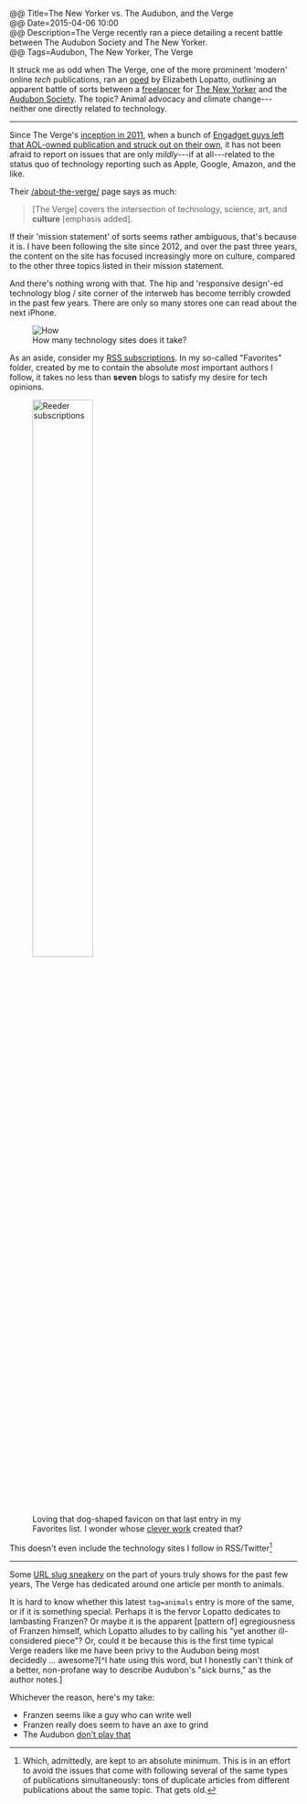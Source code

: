 @@ Title=The New Yorker vs. The Audubon, and the Verge  
@@ Date=2015-04-06 10:00  
@@ Description=The Verge recently ran a piece detailing a recent battle between The Audubon Society and The New Yorker.  
@@ Tags=Audubon, The New Yorker, The Verge  

It struck me as odd when The Verge, one of the more prominent 'modern' online *tech* publications, ran an [oped][theverge] by Elizabeth Lopatto, outlining an apparent battle of sorts between a [freelancer][wikipedia] for [The New Yorker][newyorker] and the [Audubon Society][audubon]. The topic? Animal advocacy and climate change---neither one directly related to technology.

***

Since The Verge's [inception in 2011][theverge 2], when a bunch of [Engadget guys left that AOL-owned publication and struck out on their own][mashable], it has not been afraid to report on issues that are only *mildly*---if at all---related to the status quo of technology reporting such as Apple, Google, Amazon, and the like. 

Their [/about-the-verge/][theverge 3] page says as much:
>[The Verge] covers the intersection of technology, science, art, and **culture** [emphasis added].

If their 'mission statement' of sorts seems rather ambiguous, that's because it is. I have been following the site since 2012, and over the past three years, the content on the site has focused increasingly more on culture, compared to the other three topics listed in their mission statement. 

And there's nothing wrong with that. The hip and 'responsive design'-ed technology blog / site corner of the interweb has become terribly crowded in the past few years. There are only so many stores one can read about the next iPhone. 

<figure>
	<img src="http://d.pr/i/11ugt+" alt="How">
	<figcaption>How many technology sites does it take?</figcaption>
</figure>

As an aside, consider my [RSS subscriptions][d]. In my so-called "Favorites" folder, created by me to contain the absolute *most* important authors I follow, it takes no less than **seven** blogs to satisfy my desire for tech opinions. 

<figure>
	<img src="http://d.pr/i/1jrql+" alt="Reeder subscriptions" width="50%">
	<figcaption>Loving that dog-shaped favicon on that last entry in my Favorites list. I wonder whose <a href="/2015/2/25/designing-theoveranalyzed" >clever work</a> created that?</figcaption>
</figure>

This doesn't even include the technology sites I follow in RSS/Twitter[^tw]

***

Some [URL slug sneakery][theverge 4] on the part of yours truly shows for the past few years, The Verge has dedicated around one article per month to animals. 

It is hard to know whether this latest `tag=animals` entry is more of the same, or if it is something special. Perhaps it is the fervor Lopatto dedicates to lambasting Franzen? Or maybe it is the apparent [pattern of] egregiousness of Franzen himself, which Lopatto alludes to by calling his "yet another ill-considered piece"? Or, could it be because this is the first time typical Verge readers like me have been privy to the Audubon being most decidedly ... awesome?[^I hate using this word, but I honestly can't think of a better, non-profane way to describe Audubon's "sick burns," as the author notes.] 

Whichever the reason, here's my take: 

* Franzen seems like a guy who can write well
* Franzen really does seem to have an axe to grind
* The Audubon [don't play that][youtube]

[^tw]: Which, admittedly, are kept to an absolute minimum. This is in an effort to avoid the issues that come with following several of the same types of publications simultaneously: tons of duplicate articles from different publications about the same topic. That gets old.

[audubon]: https://www.audubon.org/news/friends-these
[d]: http://d.pr/f/tAD3+
[mashable]: http://mashable.com/2011/03/12/joshua-topolsky-leaves-engadget/
[newyorker]: http://www.newyorker.com/magazine/2015/04/06/carbon-capture
[theverge]: http://www.theverge.com/2015/4/3/8339763/i-want-to-attend-the-audubon-societys-school-for-sick-burns
[theverge 2]: http://www.theverge.com/2011/11/1/2528367/welcome-to-the-verge
[theverge 3]: http://www.theverge.com/about-the-verge
[theverge 4]: http://www.theverge.com/tag/animals
[wikipedia]: https://en.wikipedia.org/wiki/Jonathan_Franzen
[youtube]: https://www.youtube.com/watch?v=YxYvzVxJtYM